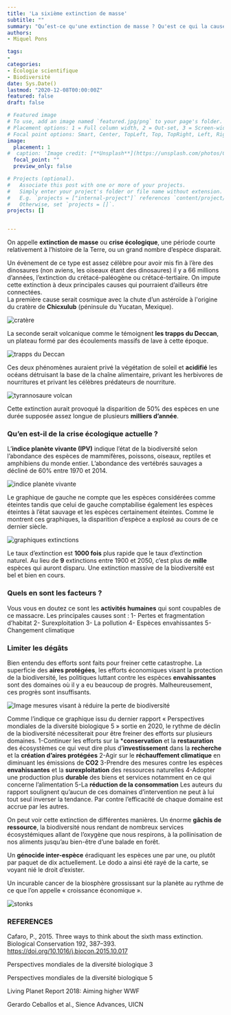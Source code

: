 ```yaml
---
title: 'La sixième extinction de masse'
subtitle: ""
summary: "Qu’est-ce qu'une extinction de masse ? Qu'est ce qui la cause ? Comment l'empêcher ?"
authors:
- Miquel Pons

tags:
- 
categories:
- Écologie scientifique
- Biodiversité
date: Sys.Date()
lastmod: "2020-12-08T00:00:00Z"
featured: false
draft: false

# Featured image
# To use, add an image named `featured.jpg/png` to your page's folder.
# Placement options: 1 = Full column width, 2 = Out-set, 3 = Screen-width
# Focal point options: Smart, Center, TopLeft, Top, TopRight, Left, Right, BottomLeft, Bottom, BottomRight
image:
  placement: 1
#  caption: 'Image credit: [**Unsplash**](https://unsplash.com/photos/CpkOjOcXdUY)'
  focal_point: ""
  preview_only: false

# Projects (optional).
#   Associate this post with one or more of your projects.
#   Simply enter your project's folder or file name without extension.
#   E.g. `projects = ["internal-project"]` references `content/project/deep-learning/index.md`.
#   Otherwise, set `projects = []`.
projects: []


---
```



On appelle **extinction de masse** ou **crise écologique**, une période courte relativement à l’histoire de la Terre, ou un grand nombre d’espèce disparait.   

Un évènement de ce type est assez célèbre pour avoir mis fin à l’ère des dinosaures (non aviens, les oiseaux étant des dinosaures) il y a 66 millions d’années, l’extinction du crétacé-paléogène ou crétacé-tertiaire. On impute cette extinction à deux principales causes qui pourraient d’ailleurs être connectées.   
La première cause serait cosmique avec la chute d’un astéroïde à l'origine du cratère de **Chicxulub** (péninsule du Yucatan, Mexique). 

<img class="fit-picture" 
    src="/media/crater-superJumbo.jpg"
    alt="cratère"
    title="New York time, SuperJumbo"> 
    
La seconde serait volcanique comme le témoignent **les trapps du Deccan**, un plateau formé par des écoulements massifs de lave à cette époque. 

<img class="fit-picture" 
    src="/media/trapp-deccan-dr.jpg"
    alt="trapps du Deccan"
    title="DR Futura planète"> 
    
Ces deux phénomènes auraient privé la végétation de soleil et **acidifié** les océans détruisant la base de la chaîne alimentaire, privant les herbivores de nourritures et privant les célèbres prédateurs de nourriture.

<img class="fit-picture" 
    src="/media/tyrannosaure.jpg"
    alt="tyrannosaure volcan"
    title="pin by Yaiza Jurassic World Tyrannosaure"> 
    
Cette extinction aurait provoqué la disparition de 50% des espèces en une durée supposée assez longue de plusieurs **milliers d’année**. 

### Qu’en est-il de la crise écologique actuelle ? 

L’**indice planète vivante (IPV)** indique l’état de la biodiversité selon l’abondance des espèces de mammifères, poissons, oiseaux, reptiles et amphibiens du monde entier. L’abondance des vertébrés sauvages a décliné de 60% entre 1970 et 2014. 

<img class="fit-picture" 
    src="/media/indice planète vivante.PNG"
    alt="indice planète vivante"
    title="wwf 2018"> 

Le graphique de gauche ne compte que les espèces considérées comme éteintes tandis que celui de gauche comptabilise également les espèces éteintes à l’état sauvage et les espèces certainement éteintes. Comme le montrent ces graphiques, la disparition d’espèce a explosé au cours de ce dernier siècle.

<img class="fit-picture" 
    src="/media/extinction.jpg"
    alt="graphiques extinctions"
    title="Gerardo Ceballos et al., Sience Advances, UICN"> 

Le taux d’extinction est **1000 fois** plus rapide que le taux d’extinction naturel. Au lieu de **9** extinctions entre 1900 et 2050, c’est plus de **mille** espèces qui auront disparu. 
Une extinction massive de la biodiversité est bel et bien en cours.

### Quels en sont les facteurs ?

Vous vous en doutez ce sont les **activités humaines** qui sont coupables de ce massacre. Les principales causes sont : 
1- Pertes et fragmentation d’habitat
2- Surexploitation 
3- La pollution
4- Espèces envahissantes
5- Changement climatique 

### Limiter les dégâts

Bien entendu des efforts sont faits pour freiner cette catastrophe. La superficie des **aires protégées**, les efforts économiques visant la protection de la biodiversité, les politiques luttant contre les espèces **envahissantes** sont des domaines où il y a eu beaucoup de progrès. Malheureusement, ces progrès sont insuffisants. 


<img class="fit-picture" 
    src="/media/Image mesures visant à réduire la perte de biodiversité.PNG"
    alt="Image mesures visant à réduire la perte de biodiversité"
    title="Perspectives mondiales de la diversité biologique 5"> 

Comme l’indique ce graphique issu du dernier rapport « Perspectives mondiales de la diversité biologique 5 » sortie en 2020, le rythme de déclin de la biodiversité nécessiterait pour être freiner des efforts sur plusieurs domaines. 
1-Continuer les efforts sur la ***conservation** et la **restauration** des écosystèmes ce qui veut dire plus d’**investissement** dans la **recherche** et la **création d’aires protégées**
2-Agir sur le **réchauffement climatique** en diminuant les émissions de **CO2**
3-Prendre des mesures contre les espèces **envahissantes** et la **surexploitation** des ressources naturelles
4-Adopter une production plus **durable** des biens et services notamment en ce qui concerne l’alimentation
5-La **réduction de la consommation**
Les auteurs du rapport soulignent qu’aucun de ces domaines d’intervention ne peut à lui tout seul inverser la tendance. Par contre l’efficacité de chaque domaine est accrue par les autres. 

On peut voir cette extinction de différentes manières. Un énorme **gâchis de ressource**, la biodiversité nous rendant de nombreux services écosystémiques allant de l’oxygène que nous respirons, à la pollinisation de nos aliments jusqu’au bien-être d’une balade en forêt.   

Un **génocide inter-espèce** éradiquant les espèces une par une, ou plutôt par paquet de dix actuellement. Le dodo a ainsi été rayé de la carte, se voyant nié le droit d’exister.   

Un incurable cancer de la biosphère grossissant sur la planète au rythme de ce que l’on appelle « croissance économique ». 

<img class="fit-picture" 
    src="/media/stonks.jpg"
    alt="stonks"
    title=""> 

### REFERENCES
Cafaro, P., 2015. Three ways to think about the sixth mass extinction. Biological Conservation 192, 387–393. https://doi.org/10.1016/j.biocon.2015.10.017  

Perspectives mondiales de la diversité biologique 3  

Perspectives mondiales de la diversité biologique 5  

Living Planet Report 2018: Aiming higher WWF  

Gerardo Ceballos et al., Sience Advances, UICN  
